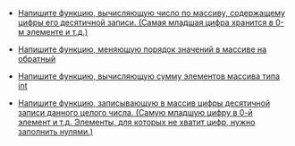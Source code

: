 + [Напишите функцию, вычисляющую число по массиву, содержащему цифры его десятичной записи. (Самая младшая цифра хранится в 0-м элементе и т.д.)](https://github.com/ptrvsrg/NSU_homework_C/tree/master/%D0%A6%D0%B8%D0%BA%D0%BB%D1%8B%20%D0%B8%20%D0%BC%D0%B0%D1%81%D1%81%D0%B8%D0%B2%D1%8B/%D0%9C%D0%B0%D1%81%D1%81%D0%B8%D0%B2%20%D1%86%D0%B8%D1%84%D1%80%20%D0%B2%20%D1%86%D0%B5%D0%BB%D0%BE%D0%B5%20%D1%87%D0%B8%D1%81%D0%BB%D0%BE)

+ [Напишите функцию, меняющую порядок значений в массиве на обратный](https://github.com/ptrvsrg/NSU_homework_C/tree/master/%D0%A6%D0%B8%D0%BA%D0%BB%D1%8B%20%D0%B8%20%D0%BC%D0%B0%D1%81%D1%81%D0%B8%D0%B2%D1%8B/%D0%9F%D0%B5%D1%80%D0%B5%D0%B2%D0%B5%D1%80%D0%BD%D1%83%D1%82%D1%8C%20%D0%BC%D0%B0%D1%81%D1%81%D0%B8%D0%B2)

+ [Напишите функцию, вычисляющую сумму элементов массива типа int](https://github.com/ptrvsrg/NSU_homework_C/tree/master/%D0%A6%D0%B8%D0%BA%D0%BB%D1%8B%20%D0%B8%20%D0%BC%D0%B0%D1%81%D1%81%D0%B8%D0%B2%D1%8B/%D0%A1%D1%83%D0%BC%D0%BC%D0%B0%20%D1%8D%D0%BB%D0%B5%D0%BC%D0%B5%D0%BD%D1%82%D0%BE%D0%B2%20%D0%BC%D0%B0%D1%81%D1%81%D0%B8%D0%B2%D0%B0)

+ [Напишите функцию, записывающую в массив цифры десятичной записи данного целого числа. (Самую младшую цифру в 0-й элемент и т.д. Элементы, для которых не хватит цифр, нужно заполнить нулями.)](https://github.com/ptrvsrg/NSU_homework_C/tree/master/%D0%A6%D0%B8%D0%BA%D0%BB%D1%8B%20%D0%B8%20%D0%BC%D0%B0%D1%81%D1%81%D0%B8%D0%B2%D1%8B/%D0%A6%D0%B5%D0%BB%D0%BE%D0%B5%20%D1%86%D0%B8%D1%81%D0%BB%D0%BE%20%D0%B2%20%D0%BC%D0%B0%D1%81%D1%81%D0%B8%D0%B2%20%D1%86%D0%B8%D1%84%D1%80)
